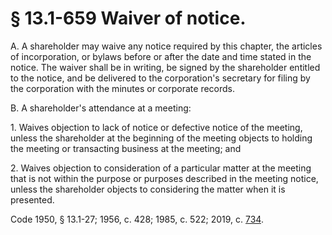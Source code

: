 # § 13.1-659 Waiver of notice.

<p>A. A shareholder may waive any notice required by this chapter, the articles of incorporation, or bylaws before or after the date and time stated in the notice. The waiver shall be in writing, be signed by the shareholder entitled to the notice, and be delivered to the corporation's secretary for filing by the corporation with the minutes or corporate records.</p><p>B. A shareholder's attendance at a meeting:</p><p>1. Waives objection to lack of notice or defective notice of the meeting, unless the shareholder at the beginning of the meeting objects to holding the meeting or transacting business at the meeting; and</p><p>2. Waives objection to consideration of a particular matter at the meeting that is not within the purpose or purposes described in the meeting notice, unless the shareholder objects to considering the matter when it is presented.</p><p>Code 1950, § 13.1-27; 1956, c. 428; 1985, c. 522; 2019, c. <a href='http://lis.virginia.gov/cgi-bin/legp604.exe?191+ful+CHAP0734'>734</a>.</p>